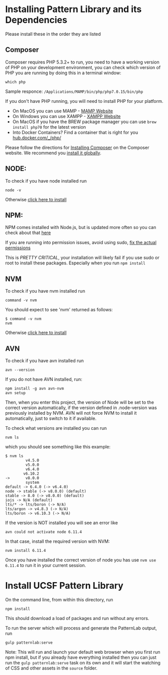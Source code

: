 # Installing Pattern Library and its Dependencies

Please install these in the order they are listed

## Composer
Composer requires PHP 5.3.2+ to run, you need to have a working version of PHP on your development environment, you can check which version of PHP you are running by doing this in a terminal window:
    
    which php

Sample responce: `/Applications/MAMP/bin/php/php7.0.15/bin/php`

If you don't have PHP running, you will need to install PHP for your platform.

* On MacOS you can use MAMP  - [MAMP Website](https://www.mamp.info/en/)
* On Windows you can use XAMPP - [XAMPP Website ](https://www.apachefriends.org)
* On MacOS if you have the BREW package manager you can use `brew install php70` for the latest version
* Into Docker Containers?   Find a container that is right for you  [hub.docker.com/_/php/](https://hub.docker.com/_/php/)

Please follow the directions for [Installing Composer](https://getcomposer.org/doc/00-intro.md#installation-linux-unix-osx) on the Composer website. 
We recommend you [install it globally](https://getcomposer.org/doc/00-intro.md#globally).

## NODE:
To check if you have node installed run

    node -v

Otherwise [click here to install](https://nodejs.org/en/download/)

## NPM:
NPM comes installed with Node.js, but is updated more often so you can check
about that [here](https://docs.npmjs.com/getting-started/installing-node)

If you are running into permission issues, avoid using sudo, [fix the actual 
permissions](https://docs.npmjs.com/getting-started/fixing-npm-permissions)

This is *PRETTY CRITICAL*, your installation will likely fail if you use sudo or root to install these packages. Especially when you run `npm install`


## NVM
To check if you have nvm installed run

    command -v nvm

You should expect to see 'nvm' returned as follows:


    $ command -v nvm
    nvm

Otherwise [click here to install](https://github.com/creationix/nvm)

## AVN
To check if you have avn installed run

    avn --version

If you do not have AVN installed, run:

    npm install -g avn avn-nvm
    avn setup


Then, when you enter this project, the version of Node will be set to the correct
version automatically, if the version defined in .node-version was previously
installed by NVM. AVN will not force NVM to install it automatically, just to 
switch to it if available.

To check what versions are installed you can run

    nvm ls

which you should see something like this example:

```
$ nvm ls
         v4.5.0
         v5.0.0
         v6.4.0
        v6.10.2
->       v8.0.0
         system
default -> 6.4.0 (-> v6.4.0)
node -> stable (-> v8.0.0) (default)
stable -> 8.0 (-> v8.0.0) (default)
iojs -> N/A (default)
lts/* -> lts/boron (-> N/A)
lts/argon -> v4.8.3 (-> N/A)
lts/boron -> v6.10.3 (-> N/A)

```

If the version is NOT installed you will see an error like

```
avn could not activate node 6.11.4
```
In that case, install the required version with NVM:

    nvm install 6.11.4

Once you have installed the correct version of node you has use `nvm use 6.11.4` to run it in your current session.

# Install UCSF Pattern Library

On the command line, from within this directory, run 

    npm install

This should download a load of packages and run without any errors. 

To run the server which will process and generate the PatternLab output, run

    gulp patternlab:serve

Note: This will run and launch your default web browser when you first run npm install, but if you already have everything installed then you can just run the `gulp patternlab:serve` task on its own and it will start the watching of CSS and other assets in the `source` folder.
